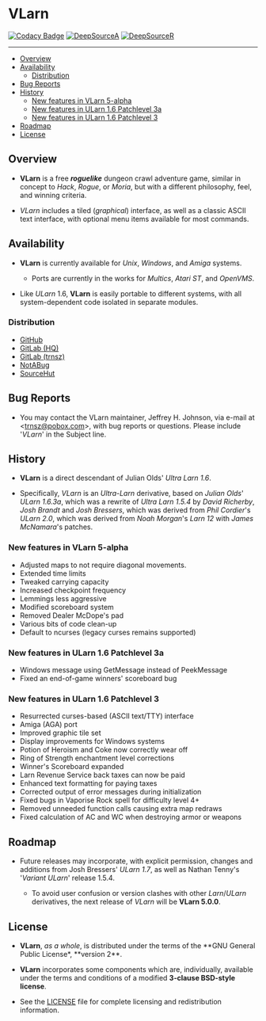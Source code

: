 # **VLarn**

[![Codacy Badge](https://app.codacy.com/project/badge/Grade/7300e03603374a828bd5467260353f41)](https://www.codacy.com/gh/johnsonjh/vlarn/dashboard?utm_source=github.com&utm_medium=referral&utm_content=johnsonjh/vlarn&utm_campaign=Badge_Grade)
[![DeepSourceA](https://deepsource.io/gh/johnsonjh/vlarn.svg/?label=active+issues)](https://deepsource.io/gh/johnsonjh/vlarn/?ref=repository-badge)
[![DeepSourceR](https://deepsource.io/gh/johnsonjh/vlarn.svg/?label=resolved+issues)](https://deepsource.io/gh/johnsonjh/vlarn/?ref=repository-badge)

---

<!-- toc -->

- [Overview](#overview)
- [Availability](#availability)
  - [Distribution](#distribution)
- [Bug Reports](#bug-reports)
- [History](#history)
  - [New features in VLarn 5-alpha](#new-features-in-vlarn-5-alpha)
  - [New features in ULarn 1.6 Patchlevel 3a](#new-features-in-ularn-16-patchlevel-3a)
  - [New features in ULarn 1.6 Patchlevel 3](#new-features-in-ularn-16-patchlevel-3)
- [Roadmap](#roadmap)
- [License](#license)

<!-- tocstop -->

## Overview

- **VLarn** is a free **_roguelike_** dungeon crawl adventure game, similar
  in concept to _Hack_, _Rogue_, or _Moria_, but with a different philosophy,
  feel, and winning criteria.

- _VLarn_ includes a tiled (_graphical_) interface, as well as a classic
  ASCII text interface, with optional menu items available for most commands.

## Availability

- **VLarn** is currently available for _Unix_, _Windows_, and _Amiga_ systems.

  - Ports are currently in the works for _Multics_, _Atari ST_, and _OpenVMS_.

- Like _ULarn_ 1.6, **VLarn** is easily portable to different systems, with
  all system-dependent code isolated in separate modules.

### Distribution

- [GitHub](https://github.com/johnsonjh/vlarn)
- [GitLab (HQ)](https://gitlab.com/johnsonjh/vlarn)
- [GitLab (trnsz)](https://gitlab.trnsz.com/johnsonjh/vlarn)
- [NotABug](https://notabug.org/trn/vlarn)
- [SourceHut](https://sr.ht/~trn/vlarn)

## Bug Reports

- You may contact the VLarn maintainer, Jeffrey H. Johnson, via e-mail at
  \<[trnsz@pobox.com](mailto:trnsz@pobox.com)\>, with bug reports or questions.
  Please include '_VLarn_' in the Subject line.

## History

- **VLarn** is a direct descendant of Julian Olds' _Ultra Larn_ _1.6_.

- Specifically, _VLarn_ is an _Ultra-Larn_ derivative, based on
  _Julian Olds_' _ULarn 1.6.3a_, which was a rewrite of _Ultra Larn_ _1.5.4_
  by _David Richerby_, _Josh Brandt_ and _Josh Bressers_, which was derived
  from _Phil Cordier_'s _ULarn 2.0_, which was derived from _Noah Morgan_'s
  _Larn 12_ with _James McNamara_'s patches.

### New features in VLarn 5-alpha

- Adjusted maps to not require diagonal movements.
- Extended time limits
- Tweaked carrying capacity
- Increased checkpoint frequency
- Lemmings less aggressive
- Modified scoreboard system
- Removed Dealer McDope's pad
- Various bits of code clean-up
- Default to ncurses (legacy curses remains supported)

### New features in ULarn 1.6 Patchlevel 3a

- Windows message using GetMessage instead of PeekMessage
- Fixed an end-of-game winners' scoreboard bug

### New features in ULarn 1.6 Patchlevel 3

- Resurrected curses-based (ASCII text/TTY) interface
- Amiga (AGA) port
- Improved graphic tile set
- Display improvements for Windows systems
- Potion of Heroism and Coke now correctly wear off
- Ring of Strength enchantment level corrections
- Winner's Scoreboard expanded
- Larn Revenue Service back taxes can now be paid
- Enhanced text formatting for paying taxes
- Corrected output of error messages during initialization
- Fixed bugs in Vaporise Rock spell for difficulty level 4+
- Removed unneeded function calls causing extra map redraws
- Fixed calculation of AC and WC when destroying armor or weapons

## Roadmap

- Future releases may incorporate, with explicit permission, changes and
  additions from Josh Bressers' _ULarn 1.7_, as well as Nathan Tenny's
  '_Variant ULarn_' release 1.5.4.

  - To avoid user confusion or version clashes with other _Larn_/_ULarn_
    derivatives, the next release of _VLarn_ will be **VLarn 5.0.0**.

## License

- **VLarn**, _as a whole_, is distributed under the terms of the
  **GNU General Public License\*, **version 2\*\*.

- **VLarn** incorporates some components which are, individually, available
  under the terms and conditions of a modified **3-clause BSD-style license**.

- See the [LICENSE](https://github.com/johnsonjh/vlarn/blob/master/LICENSE.md)
  file for complete licensing and redistribution information.
